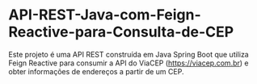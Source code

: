 # API-REST-Java-com-Feign-Reactive-para-Consulta-de-CEP
Este projeto é uma API REST construída em Java Spring Boot que utiliza Feign Reactive para consumir a API do ViaCEP (https://viacep.com.br) e obter informações de endereços a partir de um CEP.
